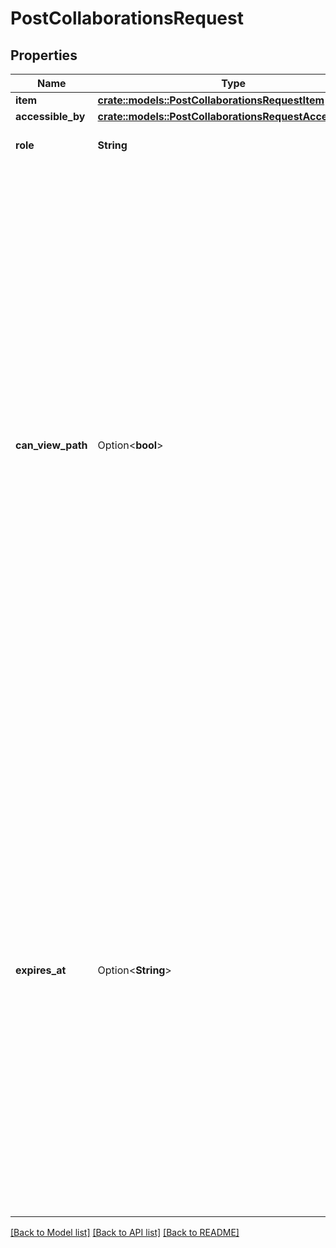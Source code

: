 # PostCollaborationsRequest

## Properties

Name | Type | Description | Notes
------------ | ------------- | ------------- | -------------
**item** | [**crate::models::PostCollaborationsRequestItem**](post_collaborations_request_item.md) |  | 
**accessible_by** | [**crate::models::PostCollaborationsRequestAccessibleBy**](post_collaborations_request_accessible_by.md) |  | 
**role** | **String** | The level of access granted. | 
**can_view_path** | Option<**bool**> | Determines if the invited users can see the entire parent path to the associated folder. The user will not gain privileges in any parent folder and therefore can not see content the user is not collaborated on.  Be aware that this meaningfully increases the time required to load the invitee's **All Files** page. We recommend you limit the number of collaborations with `can_view_path` enabled to 1,000 per user.  Only owner or co-owners can invite collaborators with a `can_view_path` of `true`.  `can_view_path` can only be used for folder collaborations. | [optional]
**expires_at** | Option<**String**> | Set the expiration date for the collaboration. At this date, the collaboration will be automatically removed from the item.  This feature will only work if the **Automatically remove invited collaborators: Allow folder owners to extend the expiry date** setting has been enabled in the **Enterprise Settings** of the **Admin Console**. When the setting is not enabled, collaborations can not have an expiry date and a value for this field will be result in an error. | [optional]

[[Back to Model list]](../README.md#documentation-for-models) [[Back to API list]](../README.md#documentation-for-api-endpoints) [[Back to README]](../README.md)


